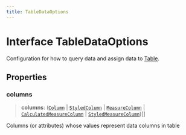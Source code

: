 ```yaml
---
title: TableDataOptions
---
```


# Interface TableDataOptions

Configuration for how to query data and assign data to [Table](../classes/class.Table.md).

## Properties

### columns

> **columns**: ([`Column`](../../sdk-data/interfaces/interface.Column.md) \| [`StyledColumn`](interface.StyledColumn.md) \| [`MeasureColumn`](../../sdk-data/interfaces/interface.MeasureColumn.md) \| [`CalculatedMeasureColumn`](../../sdk-data/interfaces/interface.CalculatedMeasureColumn.md) \| [`StyledMeasureColumn`](interface.StyledMeasureColumn.md))[]

Columns (or attributes) whose values represent data columns in table
